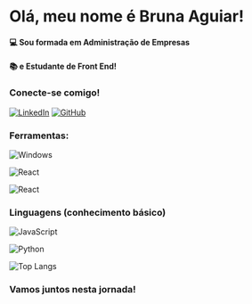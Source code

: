 # Olá, meu nome é Bruna Aguiar!

#### 💻 Sou formada em Administração de Empresas

#### 📚 e Estudante de Front End! 

### Conecte-se comigo!
[![LinkedIn](https://img.shields.io/badge/LinkedIn-000?style=for-the-badge&logo=linkedin&logoColor=0E76A8)](https://www.linkedin.com/in/bruna-aguiar-512494130/)
[![GitHub](https://img.shields.io/badge/GitHbt-000?style=for-the-badge&logo=github&logoColor=white)](https://github.com/bruna-aguiar?tab=repositories)

### Ferramentas:
![Windows](https://img.shields.io/badge/Windows-000?style=for-the-badge&logo=windows&logoColor=2CA5E0)

![React](https://img.shields.io/badge/Git-000?style=for-the-badge&logo=git)

![React](https://img.shields.io/badge/github-000?style=for-the-badge&logo=github)

### Linguagens (conhecimento básico)

![JavaScript](https://img.shields.io/badge/JavaScript-000?style=for-the-badge&logo=javascript)

![Python](https://img.shields.io/badge/Python-000?style=for-the-badge&logo=python)


![Top Langs](https://github-readme-stats-git-masterrstaa-rickstaa.vercel.app/api/top-langs/?username=bruna-aguiar&bg_color=000&border_color=30A3DC&title_color=E94D5F&text_color=FFF)

### Vamos juntos nesta jornada!